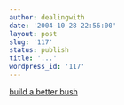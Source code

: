 ```yaml
---
author: dealingwith
date: '2004-10-28 22:56:00'
layout: post
slug: '117'
status: publish
title: '...'
wordpress_id: '117'
---
```


[build a better bush][1]

   [1]: http://www.fh-worms.de/~ebm245/BuildabetterBush.htm

